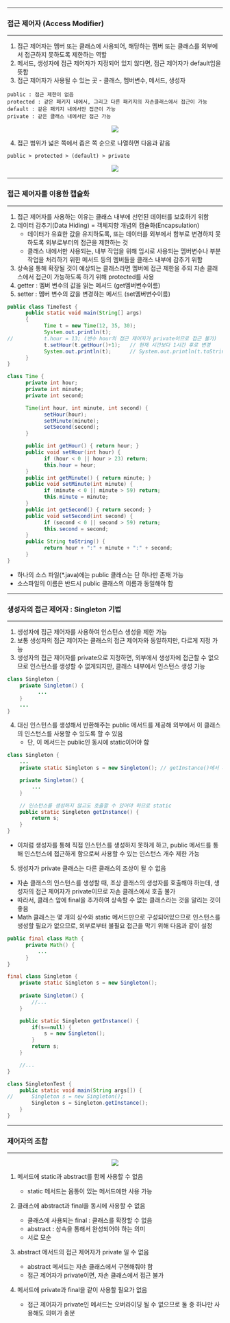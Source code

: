 -----
### 접근 제어자 (Access Modifier)
-----
1. 접근 제어자는 멤버 또는 클래스에 사용되어, 해당하는 멤버 또는 클래스를 외부에서 접근하지 못하도록 제한하는 역할
2. 메서드, 생성자에 접근 제어자가 지정되어 있지 않다면, 접근 제어자가 default임을 뜻함
3. 접근 제어자가 사용될 수 있는 곳 - 클래스, 멤버변수, 메서드, 생성자
```
public : 접근 제한이 없음
protected : 같은 패키지 내에서, 그리고 다른 패키지의 자손클래스에서 접근이 가능
default : 같은 패키지 내에서만 접근이 가능
private : 같은 클래스 내에서만 접근 가능
```
<div align="center">
<img src="https://github.com/sooyounghan/Java/assets/34672301/13cd0d0a-779b-4ac8-a962-dcf3926e2b6d">
</div>

4. 접근 범위가 넓은 쪽에서 좁은 쪽 순으로 나열하면 다음과 같음
```
public > protected > (default) > private
```
<div align="center">
<img src="https://github.com/sooyounghan/Java/assets/34672301/bdd0a854-38ee-4898-ad5a-4a1b8539db7b">
</div>

-----
### 접근 제어자를 이용한 캡슐화
-----
1. 접근 제어자를 사용하는 이유는 클래스 내부에 선언된 데이터를 보호하기 위함
2. 데이터 감추기(Data Hiding) = 객체지향 개념의 캡슐화(Encapsulation)
   - 데이터가 유효한 값을 유지하도록, 또는 데이터를 외부에서 함부로 변경하지 못하도록 외부로부터의 접근을 제한하는 것
   - 클래스 내에서만 사용되는, 내부 작업을 위해 임시로 사용되는 멤버변수나 부분작업을 처리하기 위한 메서드 등의 멤버들을 클래스 내부에 감추기 위함
3. 상속을 통해 확장될 것이 예상되는 클래스라면 멤버에 접근 제한을 주되 자손 클래스에서 접근이 가능하도록 하기 위해 protected를 사용
4. getter : 멤버 변수의 값을 읽는 메서드 (get멤버변수이름)
5. setter : 멤버 변수의 값을 변경하는 메서드 (set멤버변수이름)
```java
public class TimeTest { 
      public static void main(String[] args) 
      { 
            Time t = new Time(12, 35, 30); 
            System.out.println(t); 
//          t.hour = 13; (변수 hour의 접근 제어자가 private이므로 접근 불가)
            t.setHour(t.getHour()+1);   // 현재 시간보다 1시간 후로 변경
            System.out.println(t);      // System.out.println(t.toString());와 동일.
      } 
}

class Time { 
      private int hour; 
      private int minute; 
      private int second; 

      Time(int hour, int minute, int second) { 
            setHour(hour); 
            setMinute(minute); 
            setSecond(second); 
      } 

      public int getHour() { return hour; } 
      public void setHour(int hour) { 
            if (hour < 0 || hour > 23) return; 
            this.hour = hour; 
      } 
      public int getMinute() { return minute; } 
      public void setMinute(int minute) { 
            if (minute < 0 || minute > 59) return; 
            this.minute = minute; 
      } 
      public int getSecond() { return second; } 
      public void setSecond(int second) { 
            if (second < 0 || second > 59) return; 
            this.second = second; 
      } 
      public String toString() { 
            return hour + ":" + minute + ":" + second; 
      } 
} 
```

* 하나의 소스 파일(*.java)에는 public 클래스는 단 하나만 존재 가능
* 소스파일의 이름은 반드시 public 클래스의 이름과 동일해야 함

-----
### 생성자의 접근 제어자 : Singleton 기법
-----
1. 생성자에 접근 제어자를 사용하여 인스턴스 생성을 제한 가능
2. 보통 생성자의 접근 제어자는 클래스의 접근 제어자와 동일하지만, 다르게 지정 가능
3. 생성자의 접근 제어자를 private으로 지정하면, 외부에서 생성자에 접근할 수 없으므로 인스턴스를 생성할 수 없게되지만, 클래스 내부에서 인스턴스 생성 가능
```java
class Singleton {
    private Singleton() {
          ...
    }
    ...
}
```
4. 대신 인스턴스를 생성해서 반환해주는 public 메서드를 제공해 외부에서 이 클래스의 인스턴스를 사용할 수 있도록 할 수 있음
   - 단, 이 메서드는 public인 동시에 static이어야 함

```java
class Singleton {
    ...
    private static Singleton s = new Singleton(); // getInstance()에서 사용될 수 있도록 인스턴스가 미리 생성되어야 하므로 static

    private Singleton() {
        ...
    }

    // 인스턴스를 생성하지 않고도 호출할 수 있어야 하므로 static
    public static Singleton getInstance() {
        return s;
    }
}
```
  - 이처럼 생성자를 통해 직접 인스턴스를 생성하지 못하게 하고, public 메서드를 통해 인스턴스에 접근하게 함으로써 사용할 수 있는 인스턴스 개수 제한 가능

 5. 생성자가 private 클래스는 다른 클래스의 조상이 될 수 없음
  - 자손 클래스의 인스턴스를 생성할 때, 조상 클래스의 생성자를 호출해야 하는데, 생성자의 접근 제어자가 private이므로 자손 클래스에서 호출 불가
  - 따라서, 클래스 앞에 final을 추가하여 상속할 수 없는 클래스라는 것을 알리는 것이 좋음
  - Math 클래스는 몇 개의 상수와 static 메서드만으로 구성되어있으므로 인스턴스를 생성할 필요가 없으므로, 외부로부터 불필요 접근을 막기 위해 다음과 같이 설정
```java
public final class Math {
      private Math() {
          ...
      }
}
```

```java
final class Singleton {
	private static Singleton s = new Singleton();
	
	private Singleton() {
		//...
	}

	public static Singleton getInstance() {
		if(s==null) {
			s = new Singleton();
		}
		return s;
	}	

	//...
}

class SingletonTest {
	public static void main(String args[]) {
//		Singleton s = new Singleton(); 
		Singleton s = Singleton.getInstance();
	}
}
```

-----
### 제어자의 조합
-----
<div align="center">
<img src="https://github.com/sooyounghan/Java/assets/34672301/af4d05da-7f69-4023-ab95-1d36f613f1cc">
</div>

1. 메서드에 static과 abstract를 함께 사용할 수 없음
   - static 메서드는 몸통이 있는 메서드에만 사용 가능
  
2. 클래스에 abstract과 final을 동시에 사용할 수 없음
   - 클래스에 사용되는 final : 클래스를 확장할 수 없음
   - abstract : 상속을 통해서 완성되어야 하는 의미
   - 서로 모순

3. abstract 메서드의 접근 제어자가 private 일 수 없음
   - abstract 메서드는 자손 클래스에서 구현해줘야 함
   - 접근 제어자가 private이면, 자손 클래스에서 접근 불가

4. 메서드에 private과 final을 같이 사용할 필요가 없음
   - 접근 제어자가 private인 메서드는 오버라이딩 될 수 없으므로 둘 중 하나만 사용해도 의미가 충분
